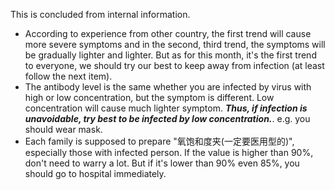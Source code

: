 This is concluded from internal information.  

- According to experience from other country, the first trend will cause more severe symptoms and in the second, third trend, the symptoms will be gradually lighter and lighter. But as for this month, it's the first trend to everyone, we should try our best to keep away from infection (at least follow the next item).  
- The antibody level is the same whether you are infected by virus with high or low concentration, but the symptom is different. Low concentration will cause much lighter symptom. ***Thus, if infection is unavoidable, try best to be infected by low concentration.***. e.g. you should wear mask.  
- Each family is supposed to prepare "氧饱和度夹(一定要医用型的)", especially those with infected person. If the value is higher than 90%, don't need to warry a lot. But if it's lower than 90% even 85%, you should go to hospital immediately.  